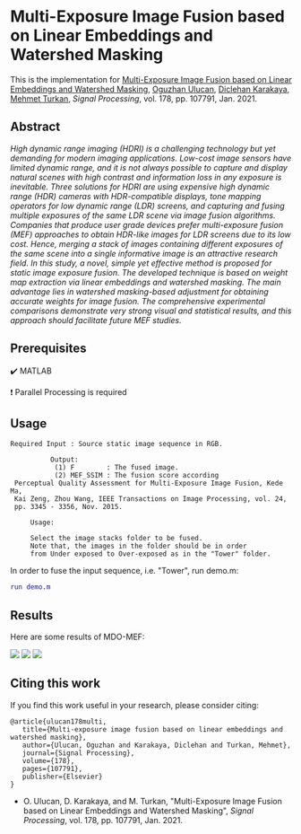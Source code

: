 # Multi-Exposure Image Fusion based on Linear Embeddings and Watershed Masking

This is the implementation for [Multi-Exposure Image Fusion based on Linear Embeddings and Watershed Masking](https://www.sciencedirect.com/science/article/pii/S0165168420303352), [Oguzhan Ulucan](https://www.researchgate.net/profile/Oguzhan_Ulucan), [Diclehan Karakaya](https://www.researchgate.net/profile/Diclehan_Karakaya), [Mehmet Turkan](http://homes.ieu.edu.tr/mehmetturkan/), *Signal Processing*,  vol. 178, pp. 107791, Jan. 2021.

## Abstract

*High dynamic range imaging (HDRI) is a challenging technology but yet demanding for modern imaging applications. Low-cost image sensors have limited dynamic range, and it is not always possible to capture and display natural scenes with high contrast and information loss in any exposure is inevitable. Three solutions for HDRI are using expensive high dynamic range (HDR) cameras with HDR-compatible displays, tone mapping operators for low dynamic range (LDR) screens, and capturing and fusing multiple exposures of the same LDR scene via image fusion algorithms. Companies that produce user grade devices prefer multi-exposure fusion (MEF) approaches to obtain HDR-like images for LDR screens due to its low cost. Hence, merging a stack of images containing different exposures of the same scene into a single informative image is an attractive research field. In this study, a novel, simple yet effective method is proposed for static image exposure fusion. The developed technique is based on weight map extraction via linear embeddings and watershed masking. The main advantage lies in watershed masking-based adjustment for obtaining accurate weights for image fusion. The comprehensive experimental comparisons demonstrate very strong visual and statistical results, and this approach should facilitate future MEF studies.*


##  Prerequisites

:heavy_check_mark: MATLAB

:heavy_exclamation_mark: Parallel Processing is required


## Usage

```
Required Input : Source static image sequence in RGB.

          Output:
           (1) F        : The fused image.
           (2) MEF_SSIM : The fusion score according  
 Perceptual Quality Assessment for Multi-Exposure Image Fusion, Kede Ma, 
 Kai Zeng, Zhou Wang, IEEE Transactions on Image Processing, vol. 24, 
 pp. 3345 - 3356, Nov. 2015.
 
     Usage:
     
     Select the image stacks folder to be fused.
     Note that, the images in the folder should be in order 
     from Under exposed to Over-exposed as in the "Tower" folder.

```

In order to fuse the input sequence, i.e. "Tower", run demo.m:

```matlab
run demo.m
```

## Results

Here are some results of MDO-MEF:

<img src="https://ars.els-cdn.com/content/image/1-s2.0-S0165168420303352-gr11.jpg">

<img src="https://ars.els-cdn.com/content/image/1-s2.0-S0165168420303352-gr9.jpg">

<img src="https://ars.els-cdn.com/content/image/1-s2.0-S0165168420303352-gr15.jpg">

## Citing this work

If you find this work useful in your research, please consider citing:

```
@article{ulucan178multi,
   title={Multi-exposure image fusion based on linear embeddings and watershed masking},
   author={Ulucan, Oguzhan and Karakaya, Diclehan and Turkan, Mehmet},
   journal={Signal Processing},
   volume={178},
   pages={107791},
   publisher={Elsevier}
}
```

* O. Ulucan, D. Karakaya, and M. Turkan, "Multi-Exposure Image Fusion based on Linear Embeddings and Watershed Masking", *Signal Processing*, vol. 178, pp. 107791, Jan. 2021.

